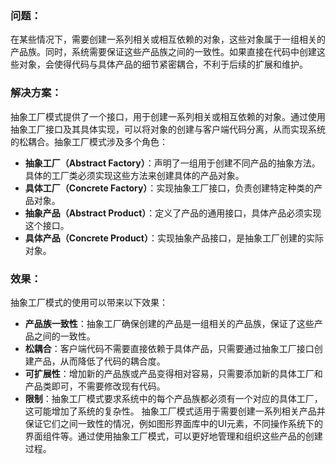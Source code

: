 ### 问题：

在某些情况下，需要创建一系列相关或相互依赖的对象，这些对象属于一组相关的产品族。同时，系统需要保证这些产品族之间的一致性。如果直接在代码中创建这些对象，会使得代码与具体产品的细节紧密耦合，不利于后续的扩展和维护。

### 解决方案：

抽象工厂模式提供了一个接口，用于创建一系列相关或相互依赖的对象。通过使用抽象工厂接口及其具体实现，可以将对象的创建与客户端代码分离，从而实现系统的松耦合。抽象工厂模式涉及多个角色：

* **抽象工厂（Abstract Factory）**：声明了一组用于创建不同产品的抽象方法。具体的工厂类必须实现这些方法来创建具体的产品对象。
* **具体工厂（Concrete Factory）**：实现抽象工厂接口，负责创建特定种类的产品对象。
* **抽象产品（Abstract Product）**：定义了产品的通用接口，具体产品必须实现这个接口。
* **具体产品（Concrete Product）**：实现抽象产品接口，是抽象工厂创建的实际对象。
### 效果：

抽象工厂模式的使用可以带来以下效果：

* **产品族一致性**：抽象工厂确保创建的产品是一组相关的产品族，保证了这些产品之间的一致性。
* **松耦合**：客户端代码不需要直接依赖于具体产品，只需要通过抽象工厂接口创建产品，从而降低了代码的耦合度。
* **可扩展性**：增加新的产品族或产品变得相对容易，只需要添加新的具体工厂和产品类即可，不需要修改现有代码。
* **限制**：抽象工厂模式要求系统中的每个产品族都必须有一个对应的具体工厂，这可能增加了系统的复杂性。
抽象工厂模式适用于需要创建一系列相关产品并保证它们之间一致性的情况，例如图形界面库中的UI元素，不同操作系统下的界面组件等。通过使用抽象工厂模式，可以更好地管理和组织这些产品的创建过程。